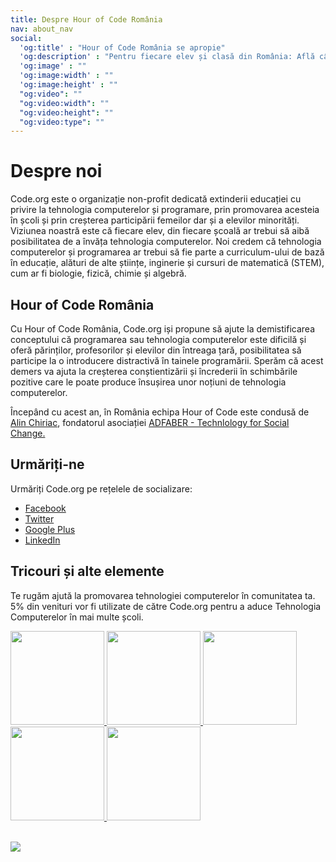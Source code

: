 ```yaml
--- 
title: Despre Hour of Code România 
nav: about_nav
social:
  'og:title' : "Hour of Code România se apropie"
  'og:description' : "Pentru fiecare elev și clasă din România: Află cât de distractiv este sa înveți programare în doar o oră, 8-14 Decembrie."
  'og:image' : ""
  'og:image:width' : ""
  'og:image:height' : ""
  "og:video": ""
  "og:video:width": ""
  "og:video:height": ""
  "og:video:type": ""
--- 
```


# Despre noi 

Code.org este o organizație non-profit dedicată extinderii educației cu privire la tehnologia computerelor și programare, prin promovarea acesteia în școli și prin creșterea participării femeilor dar și a elevilor minorități. Viziunea noastră este că fiecare elev, din fiecare școală ar trebui să aibă posibilitatea de a învăța tehnologia computerelor. Noi credem că tehnologia computerelor și programarea ar trebui să fie parte a curriculum-ului de bază în educație, alături de alte științe, inginerie și cursuri de matematică (STEM), cum ar fi biologie, fizică, chimie și algebră. 

## Hour of Code România

Cu Hour of Code România, Code.org iși propune să ajute la demistificarea conceptului că programarea sau tehnologia computerelor este dificilă și oferă părinților, profesorilor și elevilor din întreaga țară, posibilitatea să participe la o introducere distractivă în tainele programării. Sperăm că acest demers va ajuta la creșterea conștientizării și încrederii în schimbările pozitive care le poate produce însușirea unor noțiuni de tehnologia computerelor. 

Începând cu acest an, în România echipa Hour of Code este condusă de <a href="http://www.linkedin.com/in/alinchiriac">Alin Chiriac</a>, fondatorul asociației <a href="http://www.adfaber.org">ADFABER - Technlology for Social Change.</a> 



## Urmăriți-ne 
Urmăriți Code.org pe rețelele de socializare: 

- [Facebook](http://facebook.com/Code.org) 
- [Twitter](http://twitter.com/codeorg) 
- [Google Plus](https://plus.google.com/113408212816493509628) 
- [LinkedIn](http://www.linkedin.com/company/code-org) 

## Tricouri și alte elemente 

Te rugăm ajută la promovarea tehnologiei computerelor în comunitatea ta. 5% din venituri vor fi utilizate de către Code.org pentru a aduce Tehnologia Computerelor în mai multe școli. 

<a href="http://www.zazzle.com/codeorg*?tc=codewebsite">
<img src="http://www.code.org/images/swag1.jpg" width=150/>
<img src="http://www.code.org/images/swag4.jpg" width=150/>
<img src="http://www.code.org/images/swag2.jpg" width=150/>
<img src="http://www.code.org/images/swag6.jpg" width=150/>
<img src="http://www.code.org/images/swag3.jpg" width=150/>
</a>




<br /><a href="http://www.guidestar.org/organizations/46-0858543/code-org.aspx" target="_blank">
    <img src="http://widgets.guidestar.org/gximage2?o=9218725&l=v3" />
</a>
